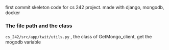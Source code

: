 first commit
skeleton code for cs 242 project. made with django, mongodb, docker

### The file path and the class
`cs_242/src/app/twit/utils.py` , the class of GetMongo_client, get the mogodb variable
